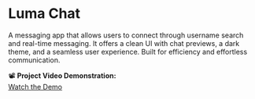 # Luma Chat

A messaging app that allows users to connect through username search and real-time messaging. It offers a clean UI with chat previews, a dark theme, and a seamless user experience. Built for efficiency and effortless communication. 

📽 **Project Video Demonstration:**  
[Watch the Demo](https://sites.google.com/view/dev011-portfolio/home)  
